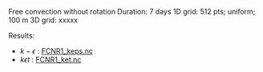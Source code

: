 Free convection without rotation
Duration: 7 days
1D grid: 512 pts; uniform; 100 m
3D grid: xxxxx

Results:
- $k - \epsilon$ : [FCNR1_keps.nc](test_cases/FCNR1_keps.nc)
- $k \epsilon t$ : [FCNR1_ket.nc](test_cases/FCNR1_ket.nc)
